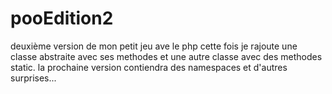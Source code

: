 # pooEdition2
deuxième version de mon petit jeu ave le php cette fois je rajoute une classe abstraite avec ses methodes
et une autre classe avec des methodes static.
la prochaine version contiendra des namespaces et d'autres surprises...
